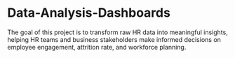 # Data-Analysis-Dashboards
The goal of this project is to transform raw HR data into meaningful insights, helping HR teams and business stakeholders make informed decisions on employee engagement, attrition rate, and workforce planning.
